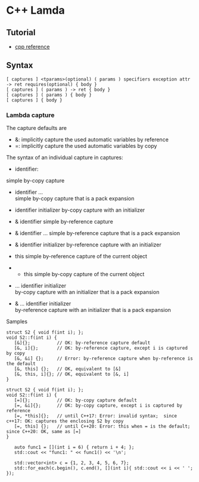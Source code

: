 # C++ Lamda

## Tutorial
- [cpp reference](https://en.cppreference.com/w/cpp/language/lambda)

## Syntax
```
[ captures ] <tparams>(optional) ( params ) specifiers exception attr -> ret requires(optional) { body }
[ captures ] ( params ) -> ret { body }
[ captures ] ( params ) { body }
[ captures ] { body }
```

### Lambda capture
The capture defaults are
- &: implicitly capture the used automatic variables by reference
- =: implicitly capture the used automatic variables by copy

The syntax of an individual capture in captures:
- identifier: 

simple by-copy capture

- identifier ...	
simple by-copy capture that is a pack expansion

- identifier initializer
by-copy capture with an initializer

- & identifier
simple by-reference capture

- & identifier ...
simple by-reference capture that is a pack expansion

- & identifier initializer
by-reference capture with an initializer

- this
simple by-reference capture of the current object

- * this
simple by-copy capture of the current object

- ... identifier initializer	
 by-copy capture with an initializer that is a pack expansion
 
- & ... identifier initializer	
 by-reference capture with an initializer that is a pack expansion
 
 Samples
 ```
struct S2 { void f(int i); };
void S2::f(int i) {
    [&]{};          // OK: by-reference capture default
    [&, i]{};       // OK: by-reference capture, except i is captured by copy
    [&, &i] {};     // Error: by-reference capture when by-reference is the default
    [&, this] {};   // OK, equivalent to [&]
    [&, this, i]{}; // OK, equivalent to [&, i]
}

struct S2 { void f(int i); };
void S2::f(int i) {
    [=]{};          // OK: by-copy capture default
    [=, &i]{};      // OK: by-copy capture, except i is captured by reference
    [=, *this]{};   // until C++17: Error: invalid syntax;  since c++17: OK: captures the enclosing S2 by copy
    [=, this] {};   // until C++20: Error: this when = is the default; since C++20: OK, same as [=]
}

    auto func1 = [](int i = 6) { return i + 4; };
    std::cout << "func1: " << func1() << '\n';
    
    std::vector<int> c = {1, 2, 3, 4, 5, 6, 7};
    std::for_each(c.begin(), c.end(), [](int i){ std::cout << i << ' '; });
 ```

